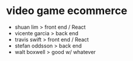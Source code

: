 # video game ecommerce

- shuan lim > front end / React
- vicente garcia > back end
- travis swift > front end / React
- stefan oddsson > back end
- walt boxwell > good w/ whatever
